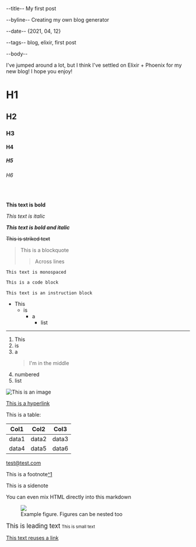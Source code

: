 --title--
My first post

--byline--
Creating my own blog generator

--date--
{2021, 04, 12}

--tags--
blog, elixir, first post

--body--

I've jumped around a lot, but I think I've settled on Elixir + 
Phoenix for my new blog! I hope you enjoy!

# H1

## H2

### H3

#### H4

##### H5

###### H6
<br>

**This text is bold**

*This text is italic*

***This text is bold and italic***

~~This is striked text~~

> This is a blockquote
>
>> Across lines

`This text is monospaced`

```javascript
This is a code block
```

    This text is an instruction block

- This
  - is
    - a
      - list

---

1. This
2. is
3. a
    > I'm in the middle
4. numbered
5. list

![This is an image](/images/photo.jpg "I'm a tooltip")

[This is a hyperlink](/ "I'm a tooltip")

This is a table:

Col1 | Col2 | Col3
---- | ---- | ----
data1 | data2 |data3
data4 | data5 |data6

<test@test.com>

This is a footnote[^1](#ref)

<aside>This is a sidenote</aside>

You can even mix HTML directly into this markdown


<figure><img src="https://i.pinimg.com/originals/96/05/2a/96052ab13f6b54e4d11e547fd738853b.jpg">
<figcaption>Example figure. Figures can be nested too</figcaption>
</figure>

<big>This is leading text</big>
<small>This is small text</small>

[This text reuses a link][1]

[1]: http://localhost:4000 "Go home"
